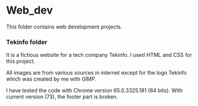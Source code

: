 # Web_dev

This folder contains web development projects.

### Tekinfo folder
It is a fictious website for a tech company Tekinfo. I used HTML and CSS for this project. 

All images are from various sources in internet except for the logo Tekinfo which was created by me with GIMP. 

I have tested the code with Chrome version 65.0.3325.181 (64 bits). With current version (73), the footer part is broken.
